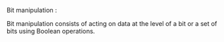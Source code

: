 Bit manipulation :

Bit manipulation consists of acting on data at the level of a bit or a set of bits using Boolean operations.
